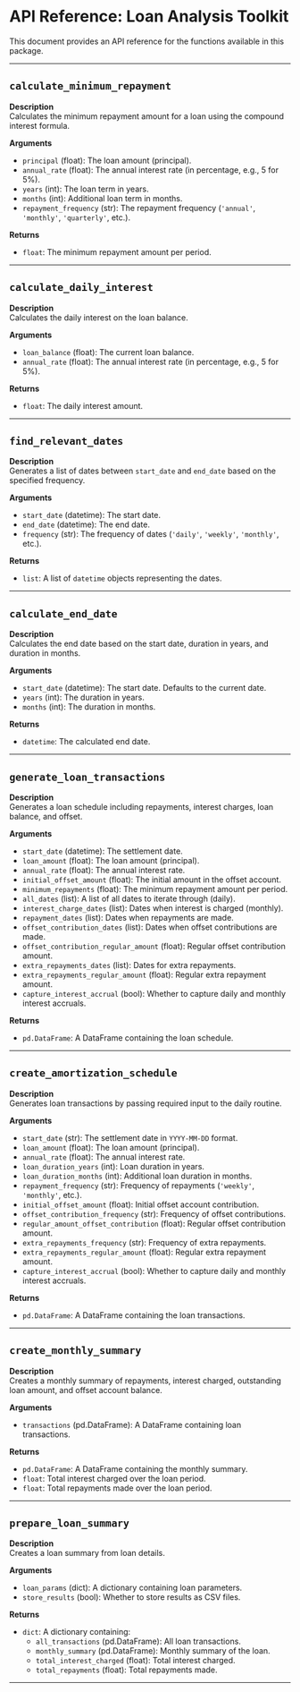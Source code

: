 # API Reference: Loan Analysis Toolkit

This document provides an API reference for the functions available in this package.

---

## `calculate_minimum_repayment`

**Description**  
Calculates the minimum repayment amount for a loan using the compound interest formula.

**Arguments**  
- `principal` (float): The loan amount (principal).  
- `annual_rate` (float): The annual interest rate (in percentage, e.g., 5 for 5%).  
- `years` (int): The loan term in years.  
- `months` (int): Additional loan term in months.  
- `repayment_frequency` (str): The repayment frequency (`'annual'`, `'monthly'`, `'quarterly'`, etc.).

**Returns**  
- `float`: The minimum repayment amount per period.

---

## `calculate_daily_interest`

**Description**  
Calculates the daily interest on the loan balance.

**Arguments**  
- `loan_balance` (float): The current loan balance.  
- `annual_rate` (float): The annual interest rate (in percentage, e.g., 5 for 5%).

**Returns**  
- `float`: The daily interest amount.

---

## `find_relevant_dates`

**Description**  
Generates a list of dates between `start_date` and `end_date` based on the specified frequency.

**Arguments**  
- `start_date` (datetime): The start date.  
- `end_date` (datetime): The end date.  
- `frequency` (str): The frequency of dates (`'daily'`, `'weekly'`, `'monthly'`, etc.).

**Returns**  
- `list`: A list of `datetime` objects representing the dates.

---

## `calculate_end_date`

**Description**  
Calculates the end date based on the start date, duration in years, and duration in months.

**Arguments**  
- `start_date` (datetime): The start date. Defaults to the current date.  
- `years` (int): The duration in years.  
- `months` (int): The duration in months.

**Returns**  
- `datetime`: The calculated end date.

---

## `generate_loan_transactions`

**Description**  
Generates a loan schedule including repayments, interest charges, loan balance, and offset.

**Arguments**  
- `start_date` (datetime): The settlement date.  
- `loan_amount` (float): The loan amount (principal).  
- `annual_rate` (float): The annual interest rate.  
- `initial_offset_amount` (float): The initial amount in the offset account.  
- `minimum_repayments` (float): The minimum repayment amount per period.  
- `all_dates` (list): A list of all dates to iterate through (daily).  
- `interest_charge_dates` (list): Dates when interest is charged (monthly).  
- `repayment_dates` (list): Dates when repayments are made.  
- `offset_contribution_dates` (list): Dates when offset contributions are made.  
- `offset_contribution_regular_amount` (float): Regular offset contribution amount.  
- `extra_repayments_dates` (list): Dates for extra repayments.  
- `extra_repayments_regular_amount` (float): Regular extra repayment amount.  
- `capture_interest_accrual` (bool): Whether to capture daily and monthly interest accruals.

**Returns**  
- `pd.DataFrame`: A DataFrame containing the loan schedule.

---

## `create_amortization_schedule`

**Description**  
Generates loan transactions by passing required input to the daily routine.

**Arguments**  
- `start_date` (str): The settlement date in `YYYY-MM-DD` format.  
- `loan_amount` (float): The loan amount (principal).  
- `annual_rate` (float): The annual interest rate.  
- `loan_duration_years` (int): Loan duration in years.  
- `loan_duration_months` (int): Additional loan duration in months.  
- `repayment_frequency` (str): Frequency of repayments (`'weekly'`, `'monthly'`, etc.).  
- `initial_offset_amount` (float): Initial offset account contribution.  
- `offset_contribution_frequency` (str): Frequency of offset contributions.  
- `regular_amount_offset_contribution` (float): Regular offset contribution amount.  
- `extra_repayments_frequency` (str): Frequency of extra repayments.  
- `extra_repayments_regular_amount` (float): Regular extra repayment amount.  
- `capture_interest_accrual` (bool): Whether to capture daily and monthly interest accruals.

**Returns**  
- `pd.DataFrame`: A DataFrame containing the loan transactions.

---

## `create_monthly_summary`

**Description**  
Creates a monthly summary of repayments, interest charged, outstanding loan amount, and offset account balance.

**Arguments**  
- `transactions` (pd.DataFrame): A DataFrame containing loan transactions.

**Returns**  
- `pd.DataFrame`: A DataFrame containing the monthly summary.  
- `float`: Total interest charged over the loan period.  
- `float`: Total repayments made over the loan period.

---

## `prepare_loan_summary`

**Description**  
Creates a loan summary from loan details.

**Arguments**  
- `loan_params` (dict): A dictionary containing loan parameters.  
- `store_results` (bool): Whether to store results as CSV files.

**Returns**  
- `dict`: A dictionary containing:  
  - `all_transactions` (pd.DataFrame): All loan transactions.  
  - `monthly_summary` (pd.DataFrame): Monthly summary of the loan.  
  - `total_interest_charged` (float): Total interest charged.  
  - `total_repayments` (float): Total repayments made.

---